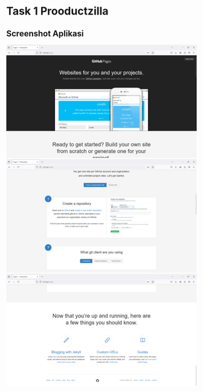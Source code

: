 # Task 1 Prooductzilla


## Screenshot Aplikasi
![Screenshot tugas](img/screenshot/ss1.png)
![Screenshot tugas](img/screenshot/ss2.png)
![Screenshot tugas](img/screenshot/ss3.png)